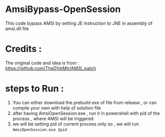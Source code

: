 # AmsiBypass-OpenSession
This code bypass AMSI by setting JE instruction to JNE in assembly of amsi.dll file

# Credits :
The original code and idea is from  :  https://github.com/TheD1rkMtr/AMSI_patch

# steps to Run :

1. You can either download the prebuild exe of file from release , or can compile your own with help of solution file
2. after having AmsiOpenSession.exe , run it in powershell with pid of the process , where AMSI will be triggered 
3. we will be setting pid of current process only so , we will run `AmsiOpenSession.exe $pid` 



